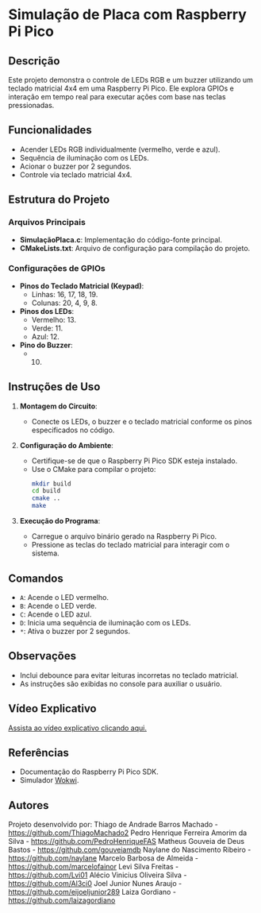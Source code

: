 # Simulação de Placa com Raspberry Pi Pico

## Descrição
Este projeto demonstra o controle de LEDs RGB e um buzzer utilizando um teclado matricial 4x4 em uma Raspberry Pi Pico. Ele explora GPIOs e interação em tempo real para executar ações com base nas teclas pressionadas.

## Funcionalidades
- Acender LEDs RGB individualmente (vermelho, verde e azul).
- Sequência de iluminação com os LEDs.
- Acionar o buzzer por 2 segundos.
- Controle via teclado matricial 4x4.

## Estrutura do Projeto
### Arquivos Principais
- **SimulaçãoPlaca.c**: Implementação do código-fonte principal.
- **CMakeLists.txt**: Arquivo de configuração para compilação do projeto.

### Configurações de GPIOs
- **Pinos do Teclado Matricial (Keypad)**:
  - Linhas: 16, 17, 18, 19.
  - Colunas: 20, 4, 9, 8.
- **Pinos dos LEDs**:
  - Vermelho: 13.
  - Verde: 11.
  - Azul: 12.
- **Pino do Buzzer**:
  - 10.

## Instruções de Uso
1. **Montagem do Circuito**:
   - Conecte os LEDs, o buzzer e o teclado matricial conforme os pinos especificados no código.

2. **Configuração do Ambiente**:
   - Certifique-se de que o Raspberry Pi Pico SDK esteja instalado.
   - Use o CMake para compilar o projeto:
     ```bash
     mkdir build
     cd build
     cmake ..
     make
     ```

3. **Execução do Programa**:
   - Carregue o arquivo binário gerado na Raspberry Pi Pico.
   - Pressione as teclas do teclado matricial para interagir com o sistema.

## Comandos
- `A`: Acende o LED vermelho.
- `B`: Acende o LED verde.
- `C`: Acende o LED azul.
- `D`: Inicia uma sequência de iluminação com os LEDs.
- `*`: Ativa o buzzer por 2 segundos.

## Observações
- Inclui debounce para evitar leituras incorretas no teclado matricial.
- As instruções são exibidas no console para auxiliar o usuário.

## Vídeo Explicativo
[Assista ao vídeo explicativo clicando aqui.](https://youtube.com/shorts/lx8Kyn2L46M?feature=share)

## Referências
- Documentação do Raspberry Pi Pico SDK.
- Simulador [Wokwi](https://wokwi.com/).

## Autores
Projeto desenvolvido por:
Thiago de Andrade Barros Machado - https://github.com/ThiagoMachado2
Pedro Henrique Ferreira Amorim da Silva - https://github.com/PedroHenriqueFAS
Matheus Gouveia de Deus Bastos - https://github.com/gouveiamdb
Naylane do Nascimento Ribeiro - https://github.com/naylane
Marcelo Barbosa de Almeida  - https://github.com/marcelofainor
Levi Silva Freitas - https://github.com/Lvi01
Alécio Vinicius Oliveira Silva - https://github.com/Al3ci0
Joel Junior Nunes Araujo - https://github.com/eijoeljunior289
Laiza Gordiano - https://github.com/laizagordiano


